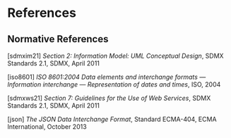 
# References

## Normative References

[sdmxim21] *Section 2: Information Model: UML Conceptual Design*, SDMX Standards 2.1,
SDMX, April 2011

[iso8601] *ISO 8601:2004 Data elements and interchange formats — Information
interchange — Representation of dates and times*, ISO, 2004

[sdmxws21] *Section 7: Guidelines for the Use of Web Services*, SDMX Standards 2.1,
SDMX, April 2011

[json] *The JSON Data Interchange Format*, Standard ECMA-404, ECMA International,
October 2013
